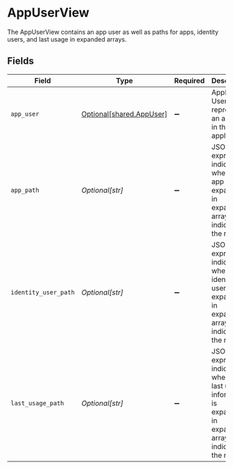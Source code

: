 # AppUserView

The AppUserView contains an app user as well as paths for apps, identity users, and last usage in expanded arrays.


## Fields

| Field                                                                                                                    | Type                                                                                                                     | Required                                                                                                                 | Description                                                                                                              |
| ------------------------------------------------------------------------------------------------------------------------ | ------------------------------------------------------------------------------------------------------------------------ | ------------------------------------------------------------------------------------------------------------------------ | ------------------------------------------------------------------------------------------------------------------------ |
| `app_user`                                                                                                               | [Optional[shared.AppUser]](undefined/models/shared/appuser.md)                                                           | :heavy_minus_sign:                                                                                                       | Application User that represents an account in the application.                                                          |
| `app_path`                                                                                                               | *Optional[str]*                                                                                                          | :heavy_minus_sign:                                                                                                       | JSONPATH expression indicating where the app is expanded in expanded arrays indicated in the request.                    |
| `identity_user_path`                                                                                                     | *Optional[str]*                                                                                                          | :heavy_minus_sign:                                                                                                       | JSONPATH expression indicating where the identity user is expanded in expanded arrays indicated in the request.          |
| `last_usage_path`                                                                                                        | *Optional[str]*                                                                                                          | :heavy_minus_sign:                                                                                                       | JSONPATH expression indicating where the last usage information is expanded in expanded arrays indicated in the request. |